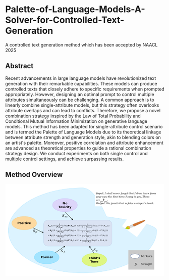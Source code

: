# Palette-of-Language-Models-A-Solver-for-Controlled-Text-Generation
A controlled text generation method which has been accepted by NAACL 2025

## Abstract
Recent advancements in large language models have revolutionized text generation with their remarkable capabilities. These models can produce controlled texts that closely adhere to specific requirements when prompted appropriately. However, designing an optimal prompt to control multiple attributes simultaneously can be challenging. A common approach is to linearly combine single-attribute models, but this strategy often overlooks attribute overlaps and can lead to conflicts. Therefore, we propose a novel combination strategy inspired by the Law of Total Probability and Conditional Mutual Information Minimization on generative language models. This method has been adapted for single-attribute control scenario and is termed the Palette of Language Models due to its theoretical linkage between attribute strength and generation style, akin to blending colors on an artist's palette. Moreover, positive correlation and attribute enhancement are advanced as theoretical properties to guide a rational combination strategy design. We conduct experiments on both single control and multiple control settings, and achieve surpassing results.

## Method Overview
<div align=center>
<img src="https://github.com/CMRI2001/Palette-of-Language-Models-A-Solver-for-Controlled-Text-Generation/blob/main/framework.png"/>
</div>
